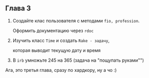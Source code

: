## Глава 3

1. Создайте клас пользователя с методами  ```fio, profession```.

   Оформить документацию через ```rdoc```

2. Изучить класс ```Time``` и создать ```Rake - задачу```,

   которая выводит текущую дату и время

3. В ```irb``` умножьте 245 на 365 (задача на "пощупать руками"")


Ага, это третья глава, сразу по хардкору, ну а чо :)
